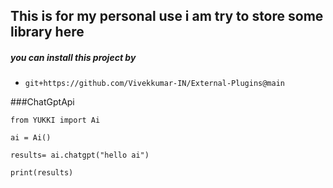 ## This is for my personal use i am try to store some library here


##### you can install this project by
 - `git+https://github.com/Vivekkumar-IN/External-Plugins@main`


###ChatGptApi
```
from YUKKI import Ai

ai = Ai()

results= ai.chatgpt("hello ai")

print(results)
```

